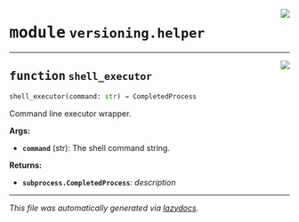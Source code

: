 <!-- markdownlint-disable -->

<a href="../klops/versioning/helper.py#L0"><img align="right" style="float:right;" src="https://img.shields.io/badge/-source-cccccc?style=flat-square"></a>

# <kbd>module</kbd> `versioning.helper`





---

<a href="../klops/versioning/helper.py#L8"><img align="right" style="float:right;" src="https://img.shields.io/badge/-source-cccccc?style=flat-square"></a>

## <kbd>function</kbd> `shell_executor`

```python
shell_executor(command: str) → CompletedProcess
```

Command line executor wrapper. 

**Args:**
 
 - <b>`command`</b> (str):  The shell command string. 



**Returns:**
 
 - <b>`subprocess.CompletedProcess`</b>:  _description_ 




---

_This file was automatically generated via [lazydocs](https://github.com/ml-tooling/lazydocs)._
